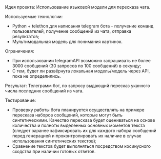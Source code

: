 Идея проекта:
Использование языковой модели для пересказа чата.

Используемые технологии:
- Python + telethon для написания telegram бота - получение команд пользователей, получение сообщений из чата, отправка результатов;
- Мультимодальная модель для понимания картинок. 

Ограничения:
- При использовании telegramAPI возможно запрашивать не более 3000 сообщений (30 запросов по 100 сообщений) в секунду;
- С тем, будет ли развёрнута локальная модель/модель через API, пока не определились.
  
Результат:
Телеграмм бот, по запросу выдающий пересказ уканного числа последних сообщений из чата.

Тестирование:
- Проверку работы бота планируется осуществлять на примере пересказа наборов сообщений, которые могут быть синтетическими. Качество пересказа будет оцениваться на основе количества и полноты выделенных основных моментов текста (следует заранее зафиксировать их для каждого набора сообщений перед генерацией и проконтролировать их наличие в случае использования синтетических текстов); 
- Сравнение текстов будет выполняться посредством косинусного сходства при наличии готовых ответов. 
